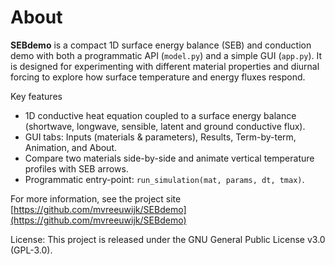 # About

**SEBdemo** is a compact 1D surface energy balance (SEB) and conduction demo
with both a programmatic API (`model.py`) and a simple GUI (`app.py`). It is
designed for experimenting with different material properties and diurnal
forcing to explore how surface temperature and energy fluxes respond.

Key features

- 1D conductive heat equation coupled to a surface energy balance (shortwave,
  longwave, sensible, latent and ground conductive flux).
- GUI tabs: Inputs (materials & parameters), Results, Term-by-term, Animation,
  and About.
- Compare two materials side-by-side and animate vertical temperature
  profiles with SEB arrows.
- Programmatic entry-point: `run_simulation(mat, params, dt, tmax)`.

For more information, see the project site [https://github.com/mvreeuwijk/SEBdemo](https://github.com/mvreeuwijk/SEBdemo)

License: This project is released under the GNU General Public License v3.0 (GPL-3.0).
